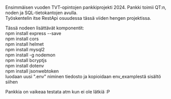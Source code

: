 Ensimmäisen vuoden TVT-opintojen pankkiprojekti 2024. Pankki toimii QT:n, noden ja SQL-tietokantojen avulla.\
Työskentelin itse RestApi osuudessa tässä viiden hengen projektissa.

Tässä nodeen lisättävät komponentit:\
npm install express --save\
npm install cors\
npm install helmet\
npm install mysql2\
npm install -g nodemon\
npm install bcryptjs\
npm install dotenv\
npm install jsonwebtoken\
luodaan uusi ".env" niminen tiedosto ja kopioidaan env_examplestä sisältö siihen

Pankkia on vaikeaa testata atm kun ei ole lätkiä :P
